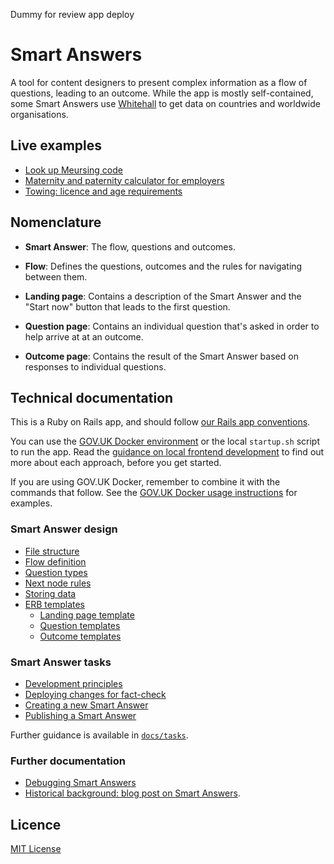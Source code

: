 Dummy for review app deploy

# Smart Answers

A tool for content designers to present complex information as a flow of questions, leading to an outcome. While the app is mostly self-contained, some Smart Answers use [Whitehall](https://github.com/alphagov/whitehall) to get data on countries and worldwide organisations.

## Live examples

* [Look up Meursing code](https://www.gov.uk/additional-commodity-code)
* [Maternity and paternity calculator for employers](https://www.gov.uk/maternity-paternity-calculator)
* [Towing: licence and age requirements](https://www.gov.uk/towing-rules)

## Nomenclature

* **Smart Answer**: The flow, questions and outcomes.

* **Flow**: Defines the questions, outcomes and the rules for navigating between them.

* **Landing page**: Contains a description of the Smart Answer and the "Start now" button that leads to the first question.

* **Question page**: Contains an individual question that's asked in order to help arrive at at an outcome.

* **Outcome page**: Contains the result of the Smart Answer based on responses to individual questions.

## Technical documentation

This is a Ruby on Rails app, and should follow [our Rails app conventions](https://docs.publishing.service.gov.uk/manual/conventions-for-rails-applications.html).

You can use the [GOV.UK Docker environment](https://github.com/alphagov/govuk-docker) or the local `startup.sh` script to run the app. Read the [guidance on local frontend development](https://docs.publishing.service.gov.uk/manual/local-frontend-development.html) to find out more about each approach, before you get started.

If you are using GOV.UK Docker, remember to combine it with the commands that follow. See the [GOV.UK Docker usage instructions](https://github.com/alphagov/govuk-docker#usage) for examples.

### Smart Answer design

* [File structure](docs/design/file-structure.md)
* [Flow definition](docs/design/flow-definition.md)
* [Question types](docs/design/question-types.md)
* [Next node rules](docs/design/next-node-rules.md)
* [Storing data](docs/design/storing-data.md)
* [ERB templates](docs/design/erb-templates.md)
  * [Landing page template](docs/design/erb-templates/landing-page-template.md)
  * [Question templates](docs/design/erb-templates/question-templates.md)
  * [Outcome templates](docs/design/erb-templates/outcome-templates.md)

### Smart Answer tasks

* [Development principles](docs/tasks/development-principles.md)
* [Deploying changes for fact-check](docs/tasks/fact-check.md)
* [Creating a new Smart Answer](docs/tasks/creating-a-new-smart-answer.md)
* [Publishing a Smart Answer](docs/tasks/publishing.md)

Further guidance is available in [`docs/tasks`](docs/tasks).

### Further documentation

- [Debugging Smart Answers](docs/debugging)
- [Historical background: blog post on Smart Answers](https://gds.blog.gov.uk/2012/02/16/smart-answers-are-smart/).

## Licence

[MIT License](./LICENCE)
